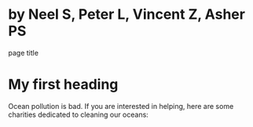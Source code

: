 # by Neel S, Peter L, Vincent Z, Asher PS

<html>

<head>
page title
<head>

<h1>My first heading</h1>

<p>Ocean pollution is bad. If you are interested in helping, here are some charities dedicated to cleaning our oceans: </p>
<a href ="https://oceanconservancy.org/>Ocean Conservancy</a>


<body> 
<h1> HEADING </h1>
<p> ocean pollution very bad. </p>
</body>

</html>